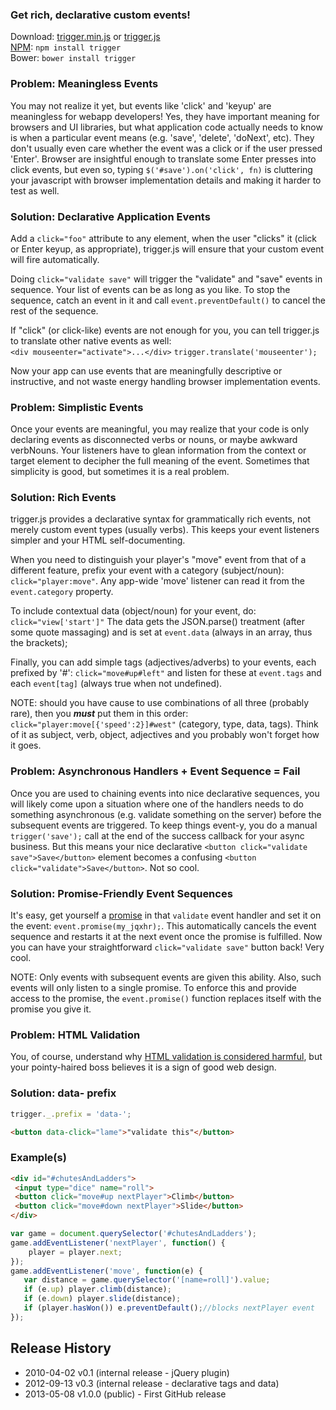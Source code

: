 ### Get rich, declarative custom events!

Download: [trigger.min.js][prod]  or  [trigger.js][dev]  
[NPM][npm]: ```npm install trigger```  
Bower: ```bower install trigger```  

[prod]: https://raw.github.com/nbubna/trigger/master/dist/trigger.min.js
[dev]: https://raw.github.com/nbubna/trigger/master/dist/trigger.js
[npm]: https://npmjs.org/package/trigger

### Problem: Meaningless Events
You may not realize it yet, but events like 'click' and 'keyup' are meaningless for webapp developers!
Yes, they have important meaning for browsers and UI libraries,
but what application code actually needs to know is when a particular event means
(e.g. 'save', 'delete', 'doNext', etc).  They don't usually even care whether
the event was a click or if the user pressed 'Enter'.
Browser are insightful enough to translate some Enter presses into click events,
but even so, typing ```$('#save').on('click', fn)``` is
cluttering your javascript with browser implementation details and making it
harder to test as well.

### Solution: Declarative Application Events
Add a ```click="foo"``` attribute to any element,
when the user "clicks" it (click or Enter keyup, as appropriate),
trigger.js will ensure that your custom event will fire automatically.

Doing ```click="validate save"``` will trigger the "validate" and "save" events in sequence.
Your list of events can be as long as you like. To stop the sequence, catch an event in it
and call ```event.preventDefault()``` to cancel the rest of the sequence.

If "click" (or click-like) events are not enough for you, you can tell trigger.js to translate
other native events as well:  
 ```<div mouseenter="activate">...</div>``` ```trigger.translate('mouseenter');```

Now your app can use events that are meaningfully descriptive or instructive,
and not waste energy handling browser implementation events.

### Problem: Simplistic Events
Once your events are meaningful, you may realize that your code is only declaring
events as disconnected verbs or nouns, or maybe awkward verbNouns. Your listeners have to
glean information from the context or target element to decipher the full meaning of the event.
Sometimes that simplicity is good, but sometimes it is a real problem.

### Solution: Rich Events
trigger.js provides a declarative syntax for grammatically rich events, not merely
custom event types (usually verbs).
This keeps your event listeners simpler and your HTML self-documenting.

When you need to distinguish your player's "move" event from that of a different feature,
prefix your event with a category (subject/noun): ```click="player:move"```.
Any app-wide 'move' listener can read it from the ```event.category``` property.

To include contextual data (object/noun) for your event, do: ```click="view['start']"```
The data gets the JSON.parse() treatment (after some quote massaging) and is set at ```event.data```
(always in an array, thus the brackets);

Finally, you can add simple tags (adjectives/adverbs) to your events, each prefixed by '#':
```click="move#up#left"``` and listen for these at ```event.tags``` and each ```event[tag]```
(always true when not undefined).

NOTE: should you have cause to use combinations of all three (probably rare),
then you ***must*** put them in this order:
```click="player:move[{'speed':2}]#west"``` (category, type, data, tags).
Think of it as subject, verb, object, adjectives and you probably won't forget how it goes.

### Problem: Asynchronous Handlers + Event Sequence = Fail
Once you are used to chaining events into nice declarative sequences,
you will likely come upon a situation where one of the handlers needs to do something
asynchronous (e.g. validate something on the server) before the subsequent events are
triggered. To keep things event-y, you do a manual ```trigger('save');``` call at
the end of the success callback for your async business.  But this means your nice
declarative ```<button click="validate save">Save</button>``` element becomes a
confusing ```<button click="validate">Save</button>```. Not so cool.

### Solution: Promise-Friendly Event Sequences
It's easy, get yourself a [promise][] in that ```validate``` event handler and set it
on the event: ```event.promise(my_jqxhr);```. This automatically cancels the event
sequence and restarts it at the next event once the promise is fulfilled. Now you
can have your straightforward ```click="validate save"``` button back! Very cool.

NOTE: Only events with subsequent events are given this ability.
Also, such events will only listen to a single promise. To enforce this and provide
access to the promise, the ```event.promise()``` function replaces itself with the
promise you give it.

[promise]: http://wiki.commonjs.org/wiki/Promises/A

### Problem: HTML Validation
You, of course, understand why [HTML validation is considered harmful][invalid],
but your pointy-haired boss believes it is a sign of good web design.

### Solution: data- prefix
```javascript
trigger._.prefix = 'data-';
```
```html
<button data-click="lame">"validate this"</button>
```

[invalid]: http://wheelcode.blogspot.com/2012/07/html-validation-is-bad.html

### Example(s)
```html
<div id="#chutesAndLadders">
 <input type="dice" name="roll">
 <button click="move#up nextPlayer">Climb</button>  
 <button click="move#down nextPlayer">Slide</button>
</div>
```
```javascript
var game = document.querySelector('#chutesAndLadders');
game.addEventListener('nextPlayer', function() {
    player = player.next;
});
game.addEventListener('move', function(e) {
   var distance = game.querySelector('[name=roll]').value;
   if (e.up) player.climb(distance);
   if (e.down) player.slide(distance);
   if (player.hasWon()) e.preventDefault();//blocks nextPlayer event
});
```

## Release History
* 2010-04-02 v0.1 (internal release - jQuery plugin)
* 2012-09-13 v0.3 (internal release - declarative tags and data)
* 2013-05-08 v1.0.0 (public) - First GitHub release
